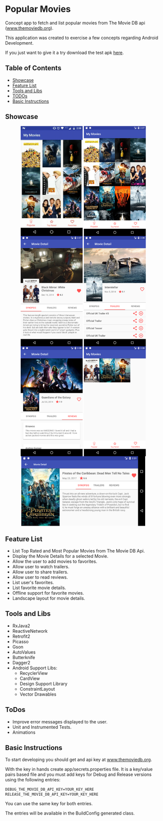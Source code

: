 # Popular Movies

Concept app to fetch and list popular movies from The Movie DB api (www.themoviedb.org).

This application was created to exercise a few concepts regarding Android Development.

If you just want to give it a try download the test apk [here](https://drive.google.com/file/d/0BxuNaEVyDit0d0wzcFZ0M2VqR0E/view?usp=sharing).

## Table of Contents
* [Showcase](#showcase)
* [Feature List](#features)
* [Tools and Libs](#tools)
* [TODOs](#todos)
* [Basic Instructions](#instructions)

<a name="showcase"></a>
## Showcase

<p align="center">
  <img src="screenshots/my_movies_recording.gif" align="center" width=200>
  <img src="screenshots/mymovies_01.png" align="center" width=200>
  <img src="screenshots/mymovies_02.png" align="center" width=200>
  <img src="screenshots/mymovies_03.png" align="center" width=200>
  <img src="screenshots/mymovies_04.png" align="center" width=200>
  <img src="screenshots/mymovies_05.png" align="center" width=200>
  <img src="screenshots/mymovies_06.png" align="center" width=400>
</p>

<a name="features"></a>
## Feature List

* List Top Rated and Most Popular Movies from The Movie DB Api.
* Display the Movie Details for a selected Movie.
* Allow the user to add movies to favorites.
* Allow user to watch trailers.
* Allow user to share trailers.
* Allow user to read reviews.
* List user's favorites.
* List favorite movie details.
* Offline support for favorite movies.
* Landscape layout for movie details.

<a name="tools"></a>
## Tools and Libs

* RxJava2
* ReactiveNetwork
* Retrofit2
* Picasso
* Gson
* AutoValues
* Butterknife
* Dagger2
* Android Support Libs: 
  * RecyclerView
  * CardView
  * Design Support Library
  * ConstraintLayout
  * Vector Drawables

<a name="todos"/></a>
## ToDos

* Improve error messages displayed to the user.
* Unit and Instrumented Tests.
* Animations

<a name="instructions"></a>
## Basic Instructions

To start developing you should get and api key at www.themoviedb.org.

With the key in hands create app/secrets.properties file. It is a key/value pairs based file and you 
must add keys for Debug and Release versions using the following entries:

```
DEBUG_THE_MOVIE_DB_API_KEY=YOUR_KEY_HERE
RELEASE_THE_MOVIE_DB_API_KEY=YOUR_KEY_HERE
```

You can use the same key for both entries.

The entries will be available in the BuildConfig generated class.



